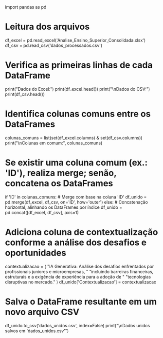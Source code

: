 import pandas as pd

# Leitura dos arquivos
df_excel = pd.read_excel('Analise_Ensino_Superior_Consolidada.xlsx')
df_csv = pd.read_csv('dados_processados.csv')

# Verifica as primeiras linhas de cada DataFrame
print("Dados do Excel:")
print(df_excel.head())
print("\nDados do CSV:")
print(df_csv.head())

# Identifica colunas comuns entre os DataFrames
colunas_comuns = list(set(df_excel.columns) & set(df_csv.columns))
print("\nColunas em comum:", colunas_comuns)

# Se existir uma coluna comum (ex.: 'ID'), realiza merge; senão, concatena os DataFrames
if 'ID' in colunas_comuns:
    # Merge com base na coluna 'ID'
    df_unido = pd.merge(df_excel, df_csv, on='ID', how='outer')
else:
    # Concatenação horizontal, alinhando os DataFrames por índice
    df_unido = pd.concat([df_excel, df_csv], axis=1)

# Adiciona coluna de contextualização conforme a análise dos desafios e oportunidades
contextualizacao = (
    "IA Generativa: Análise dos desafios enfrentados por profissionais juniores e microempresas, "
    "incluindo barreiras financeiras, estruturais e a exigência de experiência para a adoção de "
    "tecnologias disruptivas no mercado."
)
df_unido['Contextualizacao'] = contextualizacao

# Salva o DataFrame resultante em um novo arquivo CSV
df_unido.to_csv('dados_unidos.csv', index=False)
print("\nDados unidos salvos em 'dados_unidos.csv'")